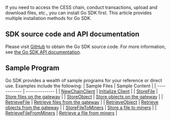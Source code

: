 If you need to access the CESS chain, conduct transactions, upload and download files, etc., you can install Go SDK first. This article provides multiple installation methods for Go SDK.

## SDK source code and API documentation
Please visit [GitHub](https://github.com/CESSProject/cess-go-sdk) to obtain the Go SDK source code. For more information, see [the Go SDK API documentation](https://pkg.go.dev/github.com/CESSProject/cess-go-sdk).

## Sample Program
Go SDK provides a wealth of sample programs for your reference or direct use. Examples include the following:
| Sample Files | Sample Content |
| ------------ | -------------- |
| [NewChainClient](https://github.com/CESSProject/cess-go-sdk/blob/main/chain/chain.go#L99) | [Initialize Client](initialization.md) |
| [StoreFile](https://github.com/CESSProject/cess-go-sdk/blob/main/core/process/gateway.go#L49) | [Store files on the gateway](object_file/StoreFile.md) |
| [StoreObject](https://github.com/CESSProject/cess-go-sdk/blob/main/core/process/gateway.go#L157) | [Store objects on the gateway](object_file/StoreObject.md) |
| [RetrieveFile](https://github.com/CESSProject/cess-go-sdk/blob/main/core/process/gateway.go#L218) | [Retrieve files from the gateway](object_file/RetrieveFile.md) |
| [RetrieveObject](https://github.com/CESSProject/cess-go-sdk/blob/main/core/process/gateway.go#L300) | [Retrieve objects from the gateway](object_file/RetrieveObject.md) |
| [StoreFileToMiners](https://github.com/CESSProject/cess-go-sdk/blob/main/core/process/storage.go#L50) | [Store a file to miners](object_file/StoreFileToMiners) |
| [RetrieveFileFromMiners](https://github.com/CESSProject/cess-go-sdk/blob/main/core/process/storage.go#L175) | [Retrieve a file from miners](object_file/RetrieveFileFromMiners) |